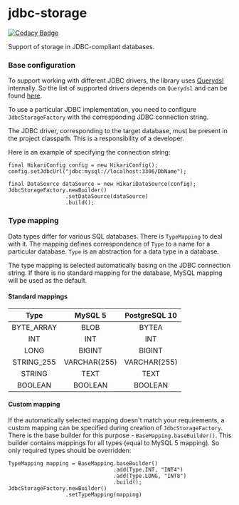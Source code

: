 # jdbc-storage

[![Codacy Badge](https://api.codacy.com/project/badge/Grade/c2dc1b9b00454d4594a3a59de75c41e4)](https://www.codacy.com/app/SpineEventEngine/jdbc-storage?utm_source=github.com&utm_medium=referral&utm_content=SpineEventEngine/jdbc-storage&utm_campaign=badger)

Support of storage in JDBC-compliant databases.

### Base configuration

To support working with different JDBC drivers, the library uses [Querydsl](http://www.querydsl.com/)
internally. So the list of supported drivers depends on `Querydsl` and can be found
[here](http://www.querydsl.com/static/querydsl/4.1.3/reference/html_single/#d0e1067).

To use a particular JDBC implementation, you need to configure `JdbcStorageFactory` with
the corresponding JDBC connection string.
 
The JDBC driver, corresponding to the target database, must be present in the project classpath.
This is a responsibility of a developer.

Here is an example of specifying the connection string:

```
final HikariConfig config = new HikariConfig();
config.setJdbcUrl("jdbc:mysql://localhost:3306/DbName");
        
final DataSource dataSource = new HikariDataSource(config);
JdbcStorageFactory.newBuilder()
                  .setDataSource(dataSource)
                  .build();
```

### Type mapping

Data types differ for various SQL databases. There is `TypeMapping` to deal with it.
The mapping defines correspondence of `Type` to a name for a particular database. 
`Type` is an abstraction for a data type in a database. 

The type mapping is selected automatically basing on the JDBC connection string.
If there is no standard mapping for the database, MySQL mapping will be used as the default.

#### Standard mappings

| Type         | MySQL 5       | PostgreSQL 10 |
| :----------: |:-------------:| :------------:|
| BYTE_ARRAY   | BLOB          | BYTEA         |
| INT          | INT           | INT           |
| LONG         | BIGINT        | BIGINT        |
| STRING_255   | VARCHAR(255)  | VARCHAR(255)  | 
| STRING       | TEXT          | TEXT          |
| BOOLEAN      | BOOLEAN       | BOOLEAN       |

#### Custom mapping

If the automatically selected mapping doesn't match your requirements, a custom mapping can be
specified during creation of `JdbcStorageFactory`. There is the base builder for this purpose - 
`BaseMapping.baseBuilder()`. This builder contains mappings for all types (equal to MySQL 5 mapping).
So only required types should be overridden:

```
TypeMapping mapping = BaseMapping.baseBuilder()
                                 .add(Type.INT, "INT4")
                                 .add(Type.LONG, "INT8")
                                 .build();
JdbcStorageFactory.newBuilder()
                  .setTypeMapping(mapping)
``` 

